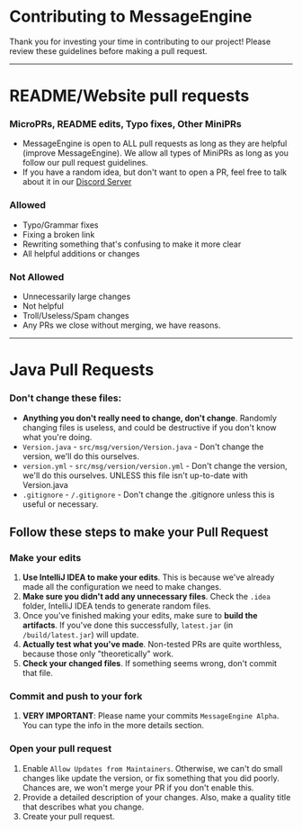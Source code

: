 # Contributing to MessageEngine
Thank you for investing your time in contributing to our project! Please review these guidelines before making a pull request.
______

# README/Website pull requests

### MicroPRs, README edits, Typo fixes, Other MiniPRs
- MessageEngine is open to ALL pull requests as long as they are helpful (improve MessageEngine). We allow all types of MiniPRs as long as you follow our pull request guidelines.
- If you have a random idea, but don't want to open a PR, feel free to talk about it in our [Discord Server](https://disboard.org/server/893975758677086238)

### Allowed
- Typo/Grammar fixes
- Fixing a broken link
- Rewriting something that's confusing to make it more clear
- All helpful additions or changes

### Not Allowed
- Unnecessarily large changes
- Not helpful
- Troll/Useless/Spam changes
- Any PRs we close without merging, we have reasons.

______
# Java Pull Requests

### Don't change these files:
- **Anything you don't really need to change, don't change**. Randomly changing files is useless, and could be destructive if you don't know what you're doing.
- `Version.java` - `src/msg/version/Version.java` - Don't change the version, we'll do this ourselves.
- `version.yml` - `src/msg/version/version.yml` -  Don't change the version, we'll do this ourselves. UNLESS this file isn't up-to-date with Version.java
- `.gitignore` - `/.gitignore` - Don't change the .gitignore unless this is useful or necessary.


## Follow these steps to make your Pull Request

### Make your edits
1. **Use IntelliJ IDEA to make your edits**. This is because we've already made all the configuration we need to make changes.
2. **Make sure you didn't add any unnecessary files**. Check the `.idea` folder, IntelliJ IDEA tends to generate random files.
3. Once you've finished making your edits, make sure to **build the artifacts**. If you've done this successfully, `latest.jar` (in `/build/latest.jar`) will update.
4. **Actually test what you've made**. Non-tested PRs are quite worthless, because those only "theoretically" work.
5. **Check your changed files**. If something seems wrong, don't commit that file.

### Commit and push to your fork
1. **VERY IMPORTANT**: Please name your commits `MessageEngine Alpha`. You can type the info in the more details section.

### Open your pull request
1. Enable `Allow Updates from Maintainers`. Otherwise, we can't do small changes like update the version, or fix something that you did poorly. Chances are, we won't merge your PR if you don't enable this.
2. Provide a detailed description of your changes. Also, make a quality title that describes what you change.
3. Create your pull request.
